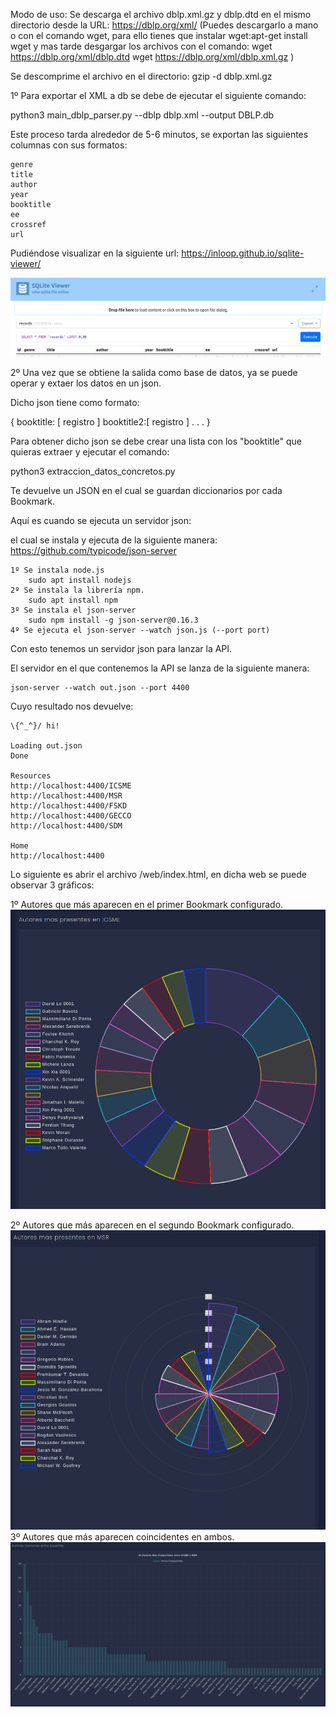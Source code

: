 Modo de uso: 
Se descarga el archivo dblp.xml.gz y dblp.dtd en el mismo directorio desde la URL: https://dblp.org/xml/
(Puedes descargarlo a mano o con el comando wget, para ello tienes que instalar wget:apt-get install wget
y mas tarde desgargar los archivos con el comando: 
    wget https://dblp.org/xml/dblp.dtd
    wget https://dblp.org/xml/dblp.xml.gz
)

Se descomprime el archivo en el directorio: gzip -d dblp.xml.gz

1º Para exportar el XML a db se debe de ejecutar el siguiente comando:

python3 main_dblp_parser.py --dblp dblp.xml --output DBLP.db

Este proceso tarda alrededor de 5-6 minutos, se exportan las siguientes columnas con sus
formatos:

    genre 
    title 
    author 
    year 
    booktitle 
    ee 
    crossref 
    url

Pudiéndose visualizar en la siguiente url:
    https://inloop.github.io/sqlite-viewer/

![Grafico_db](./im_readme/grafico_db.png)

2º Una vez que se obtiene la salida como base de datos, ya se puede operar y extaer los
datos en un json.

Dicho json tiene como formato:

{
    booktitle: [
        registro
    ]
    booktitle2:[
        registro
    ]
    .
    .
    .
} 

Para obtener dicho json se debe crear una lista con los "booktitle" que quieras extraer y 
ejecutar el comando: 

python3 extraccion_datos_concretos.py

Te devuelve un JSON en el cual se guardan diccionarios por cada Bookmark.

Aquí es cuando se ejecuta un servidor json:

el cual se instala y ejecuta de la siguiente manera: https://github.com/typicode/json-server

    1º Se instala node.js
        sudo apt install nodejs
    2º Se instala la librería npm.
        sudo apt install npm
    3º Se instala el json-server
        sudo npm install -g json-server@0.16.3
    4º Se ejecuta el json-server --watch json.js (--port port)

Con esto tenemos un servidor json para lanzar la API.

El servidor en el que contenemos la API se lanza de la siguiente manera:

	json-server --watch out.json --port 4400

Cuyo resultado nos devuelve:

    \{^_^}/ hi!

    Loading out.json
    Done

    Resources
    http://localhost:4400/ICSME
    http://localhost:4400/MSR
    http://localhost:4400/FSKD
    http://localhost:4400/GECCO
    http://localhost:4400/SDM

    Home
    http://localhost:4400


Lo siguiente es abrir el archivo /web/index.html, en dicha web se puede observar 3 gráficos:

1º Autores que más aparecen en el primer Bookmark configurado.
![Primeros_autores](./im_readme/ICSME.png)

2º Autores que más aparecen en el segundo Bookmark configurado.
![Segundos_autores](./im_readme/MSR.png)
3º Autores que más aparecen coincidentes en ambos.
![Segundos_autores](./im_readme/Comunes.png)
